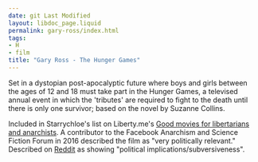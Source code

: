 ```yaml
---
date: git Last Modified
layout: libdoc_page.liquid
permalink: gary-ross/index.html
tags:
- H
- film
title: "Gary Ross - The Hunger Games"
---
```


Set in a dystopian post-apocalyptic future where boys and  girls between the ages of 12 and 18 must take part in the Hunger Games, a  televised annual event in which the 'tributes' are required to fight to the  death until there is only one survivor; based on the novel by Suzanne Collins.

Included in Starrychloe's list on Liberty.me's <a href="https://liberty.me/discuss/t/good-movies-for-libertarians-and-anarchists/"> Good movies for libertarians and anarchists</a>. A contributor to the  Facebook Anarchism and Science Fiction Forum in 2016 described the film as "very  politically relevant." Described on <a href="https://www.reddit.com/r/Anarchism/comments/1953qj/have_you_any_movie_recommendations_containing/"> Reddit</a> as showing "political implications/subversiveness".